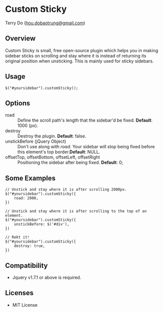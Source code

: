 # Custom Sticky
Terry Do (hou.dobaotrung@gmail.com)

## Overview
Custom Sticky is small, free open-source plugin which helps you in making sidebar sticks on scrolling and stay where it is instead of returning its original position when unsticking. This is mainly used for sticky sidebars.

## Usage
	$("#yoursidebar").customSticky();

## Options    

<dl>
  <dt>road</dt>
  <dd>Define the scroll path's length that the sidebar'd be fixed. <b>Default</b>: 1000 (px).</dd>
  
  <dt>destroy</dt>
  <dd>Destroy the plugin. <b>Default</b>: false.</dd>
  
  <dt>unstickBefore (jQuery Object)</dt>
  <dd>Don't use along with <em>road</em>. Your sidebar will stop being fixed before this element's top border.<b>Default</b>: NULL.</dd>

  <dt>offsetTop, offsetBottom, offsetLeft, offsetRight</dt>
  <dd>Positioning the sidebar after being fixed. <b>Default</b>: 0;</dd>
</dl>

## Some Examples    
	// Unstick and stay where it is after scrolling 2000px.
	$("#yoursidebar").customSticky({
    	road: 2000,
    })
    
    // Unstick and stay where it is after scrolling to the top of an element.
    $("#yoursidebar").customSticky({
    	unstickBefore: $('#div'),
    })
    
    // Rekt it!
    $("#yoursidebar").customSticky({
    	destroy: true,
    })
    
## Compatibility
* Jquery v1.7.1 or above is required.
    
## Licenses
* MIT License
